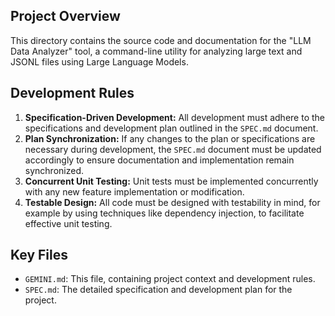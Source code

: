 ## Project Overview

This directory contains the source code and documentation for the "LLM Data Analyzer" tool, a command-line utility for analyzing large text and JSONL files using Large Language Models.

## Development Rules

1.  **Specification-Driven Development:** All development must adhere to the specifications and development plan outlined in the `SPEC.md` document.
2.  **Plan Synchronization:** If any changes to the plan or specifications are necessary during development, the `SPEC.md` document must be updated accordingly to ensure documentation and implementation remain synchronized.
3.  **Concurrent Unit Testing:** Unit tests must be implemented concurrently with any new feature implementation or modification.
4.  **Testable Design:** All code must be designed with testability in mind, for example by using techniques like dependency injection, to facilitate effective unit testing.


## Key Files

*   `GEMINI.md`: This file, containing project context and development rules.
*   `SPEC.md`: The detailed specification and development plan for the project.
